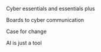 Cyber essentials and essentials plus

Boards to cyber communication 

Case for change 


AI is just a tool 

